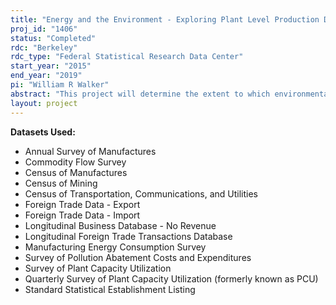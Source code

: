 ```yaml
---
title: "Energy and the Environment - Exploring Plant Level Production Decisions"
proj_id: "1406"
status: "Completed"
rdc: "Berkeley"
rdc_type: "Federal Statistical Research Data Center"
start_year: "2015"
end_year: "2019"
pi: "William R Walker"
abstract: "This project will determine the extent to which environmental, energy, and other types of regulation regimes influence firm-level production. Much economic research on environmental regulation and environmental goods compares how “clean” versus “dirty” industries respond to different regulatory or economic forces. However, using firm- and plant-level data, this project recognizes that even within a narrowly defined industry, firms differ enormously in the quantity and mix of pollutants that they emit, in the stringency of regulations they face, in productivity, trade exposure, market power, product quality, input mix, and product mix. Some of these differences may reflect measurement error and/or idiosyncratic productivity shocks, but others reflect fundamental economic forces. This project will investigate the relationship between firms and environmental regulatory regimes over the past 40 years."
layout: project
---
```


**Datasets Used:**

  - Annual Survey of Manufactures 
  - Commodity Flow Survey 
  - Census of Manufactures 
  - Census of Mining 
  - Census of Transportation, Communications, and Utilities 
  - Foreign Trade Data - Export 
  - Foreign Trade Data - Import 
  - Longitudinal Business Database - No Revenue 
  - Longitudinal Foreign Trade Transactions Database 
  - Manufacturing Energy Consumption Survey 
  - Survey of Pollution Abatement Costs and Expenditures 
  - Survey of Plant Capacity Utilization 
  - Quarterly Survey of Plant Capacity Utilization (formerly known as PCU) 
  - Standard Statistical Establishment Listing 

